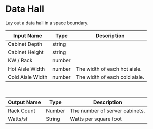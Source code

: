 

# Data Hall

Lay out a data hall in a space boundary.

|Input Name|Type|Description|
|---|---|---|
|Cabinet Depth|string||
|Cabinet Height|string||
|KW / Rack|number||
|Hot Aisle Width|number|The width of each hot aisle.|
|Cold Aisle Width|number|The width of each cold aisle.|


<br>

|Output Name|Type|Description|
|---|---|---|
|Rack Count|Number|The number of server cabinets.|
|Watts/sf|String|Watts per square foot|


